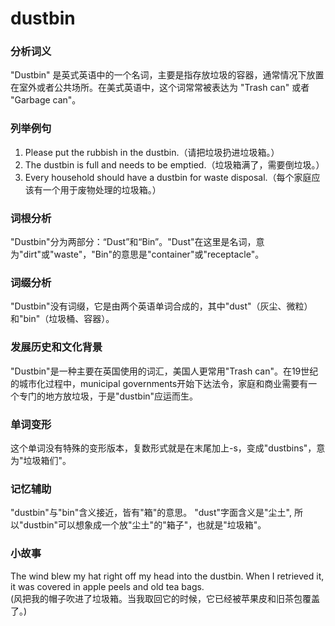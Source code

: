 # dustbin

### 分析词义

  

"Dustbin" 是英式英语中的一个名词，主要是指存放垃圾的容器，通常情况下放置在室外或者公共场所。在美式英语中，这个词常常被表达为 "Trash can" 或者 "Garbage can"。

  

### 列举例句

  

1.  Please put the rubbish in the dustbin.（请把垃圾扔进垃圾箱。）
2.  The dustbin is full and needs to be emptied.（垃圾箱满了，需要倒垃圾。）
3.  Every household should have a dustbin for waste disposal.（每个家庭应该有一个用于废物处理的垃圾箱。）

  

### 词根分析

  

"Dustbin"分为两部分：“Dust”和“Bin”。"Dust"在这里是名词，意为"dirt"或"waste"，"Bin"的意思是"container"或"receptacle"。

  

### 词缀分析

  

"Dustbin"没有词缀，它是由两个英语单词合成的，其中"dust"（灰尘、微粒）和"bin"（垃圾桶、容器）。

  

### 发展历史和文化背景

  

"Dustbin"是一种主要在英国使用的词汇，美国人更常用"Trash can"。在19世纪的城市化过程中，municipal governments开始下达法令，家庭和商业需要有一个专门的地方放垃圾，于是"dustbin"应运而生。

  

### 单词变形

  

这个单词没有特殊的变形版本，复数形式就是在末尾加上-s，变成"dustbins"，意为"垃圾箱们"。

  

### 记忆辅助

  

"dustbin"与"bin"含义接近，皆有"箱"的意思。 "dust"字面含义是"尘土", 所以"dustbin"可以想象成一个放"尘土"的"箱子"，也就是"垃圾箱"。

  

### 小故事

  

The wind blew my hat right off my head into the dustbin. When I retrieved it, it was covered in apple peels and old tea bags.  
(风把我的帽子吹进了垃圾箱。当我取回它的时候，它已经被苹果皮和旧茶包覆盖了。)
